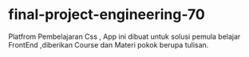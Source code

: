 # final-project-engineering-70
Platfrom Pembelajaran Css , App ini dibuat untuk solusi pemula belajar FrontEnd
,diberikan Course dan Materi pokok berupa tulisan.

